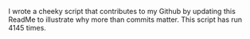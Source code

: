 I wrote a cheeky script that contributes to my Github by updating this ReadMe to illustrate why more than commits matter. This script has run 4145 times.